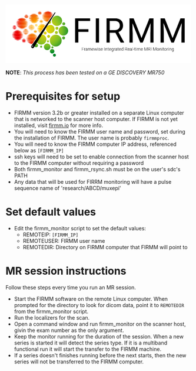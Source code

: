![Logo](img/FirmmLogo.png)

**NOTE**: *This process has been tested on a GE DISCOVERY MR750*

# Prerequisites for setup
* FIRMM version 3.2b or greater installed on a separate Linux computer that is networked to the scanner host computer. If FIRMM is not yet installed, visit [firmm.io](http://firmm.io) for more info.
* You will need to know the FIRMM user name and password, set during the installation of FIRMM. The user name is probably `firmmproc`.
* You will need to know the FIRMM computer IP address, referenced below as `[FIRMM_IP]`
* ssh keys will need to be set to enable connection from the scanner host to the FIRMM computer without requiring a password
* Both firmm_monitor and firmm_rsync.sh must be on the user's sdc's PATH
* Any data that will be used for FIRRM monitoring will have a pulse sequence name of 'research/ABCD/muxepi'

# Set default values
* Edit the firmm_monitor script to set the default values:
  - REMOTEIP: `[FIRMM_IP]`
  - REMOTEUSER: FIRMM user name
  - REMOTEDIR: Directory on FIRMM computer that FIRMM will point to

# MR session instructions

Follow these steps every time you run an MR session.

* Start the FIRMM software on the remote Linux computer. When prompted for the directory to look for dicom data, point it to `REMOTEDIR` from the firmm_monitor script.
* Run the localizers for the scan.
* Open a command window and run firmm_monitor on the scanner host, givin the exam number as the only argument.
* Keep the monitor running for the duration of the session. When a new series is started it will detect the series type. If it is a multiband functional run it will start the transfer to the FIRMM machine.
* If a series doesn't finishes running before the next starts, then the new series will not be transferred to the FIRMM computer.
